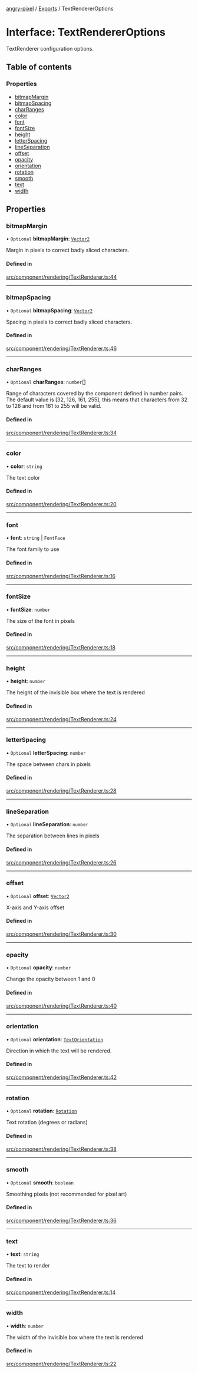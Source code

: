 [angry-pixel](../README.md) / [Exports](../modules.md) / TextRendererOptions

# Interface: TextRendererOptions

TextRenderer configuration options.

## Table of contents

### Properties

- [bitmapMargin](TextRendererOptions.md#bitmapmargin)
- [bitmapSpacing](TextRendererOptions.md#bitmapspacing)
- [charRanges](TextRendererOptions.md#charranges)
- [color](TextRendererOptions.md#color)
- [font](TextRendererOptions.md#font)
- [fontSize](TextRendererOptions.md#fontsize)
- [height](TextRendererOptions.md#height)
- [letterSpacing](TextRendererOptions.md#letterspacing)
- [lineSeparation](TextRendererOptions.md#lineseparation)
- [offset](TextRendererOptions.md#offset)
- [opacity](TextRendererOptions.md#opacity)
- [orientation](TextRendererOptions.md#orientation)
- [rotation](TextRendererOptions.md#rotation)
- [smooth](TextRendererOptions.md#smooth)
- [text](TextRendererOptions.md#text)
- [width](TextRendererOptions.md#width)

## Properties

### bitmapMargin

• `Optional` **bitmapMargin**: [`Vector2`](../classes/Vector2.md)

Margin in pixels to correct badly sliced characters.

#### Defined in

[src/component/rendering/TextRenderer.ts:44](https://github.com/angry-pixel-studio/angry-pixel-engine/blob/9576100/src/component/rendering/TextRenderer.ts#L44)

___

### bitmapSpacing

• `Optional` **bitmapSpacing**: [`Vector2`](../classes/Vector2.md)

Spacing in pixels to correct badly sliced characters.

#### Defined in

[src/component/rendering/TextRenderer.ts:46](https://github.com/angry-pixel-studio/angry-pixel-engine/blob/9576100/src/component/rendering/TextRenderer.ts#L46)

___

### charRanges

• `Optional` **charRanges**: `number`[]

Range of characters covered by the component defined in number pairs.
The default value is [32, 126, 161, 255], this means that characters
from 32 to 126 and from 161 to 255 will be valid.

#### Defined in

[src/component/rendering/TextRenderer.ts:34](https://github.com/angry-pixel-studio/angry-pixel-engine/blob/9576100/src/component/rendering/TextRenderer.ts#L34)

___

### color

• **color**: `string`

The text color

#### Defined in

[src/component/rendering/TextRenderer.ts:20](https://github.com/angry-pixel-studio/angry-pixel-engine/blob/9576100/src/component/rendering/TextRenderer.ts#L20)

___

### font

• **font**: `string` \| `FontFace`

The font family to use

#### Defined in

[src/component/rendering/TextRenderer.ts:16](https://github.com/angry-pixel-studio/angry-pixel-engine/blob/9576100/src/component/rendering/TextRenderer.ts#L16)

___

### fontSize

• **fontSize**: `number`

The size of the font in pixels

#### Defined in

[src/component/rendering/TextRenderer.ts:18](https://github.com/angry-pixel-studio/angry-pixel-engine/blob/9576100/src/component/rendering/TextRenderer.ts#L18)

___

### height

• **height**: `number`

The height of the invisible box where the text is rendered

#### Defined in

[src/component/rendering/TextRenderer.ts:24](https://github.com/angry-pixel-studio/angry-pixel-engine/blob/9576100/src/component/rendering/TextRenderer.ts#L24)

___

### letterSpacing

• `Optional` **letterSpacing**: `number`

The space between chars in pixels

#### Defined in

[src/component/rendering/TextRenderer.ts:28](https://github.com/angry-pixel-studio/angry-pixel-engine/blob/9576100/src/component/rendering/TextRenderer.ts#L28)

___

### lineSeparation

• `Optional` **lineSeparation**: `number`

The separation between lines in pixels

#### Defined in

[src/component/rendering/TextRenderer.ts:26](https://github.com/angry-pixel-studio/angry-pixel-engine/blob/9576100/src/component/rendering/TextRenderer.ts#L26)

___

### offset

• `Optional` **offset**: [`Vector2`](../classes/Vector2.md)

X-axis and Y-axis offset

#### Defined in

[src/component/rendering/TextRenderer.ts:30](https://github.com/angry-pixel-studio/angry-pixel-engine/blob/9576100/src/component/rendering/TextRenderer.ts#L30)

___

### opacity

• `Optional` **opacity**: `number`

Change the opacity between 1 and 0

#### Defined in

[src/component/rendering/TextRenderer.ts:40](https://github.com/angry-pixel-studio/angry-pixel-engine/blob/9576100/src/component/rendering/TextRenderer.ts#L40)

___

### orientation

• `Optional` **orientation**: [`TextOrientation`](../enums/TextOrientation.md)

Direction in which the text will be rendered.

#### Defined in

[src/component/rendering/TextRenderer.ts:42](https://github.com/angry-pixel-studio/angry-pixel-engine/blob/9576100/src/component/rendering/TextRenderer.ts#L42)

___

### rotation

• `Optional` **rotation**: [`Rotation`](../classes/Rotation.md)

Text rotation (degrees or radians)

#### Defined in

[src/component/rendering/TextRenderer.ts:38](https://github.com/angry-pixel-studio/angry-pixel-engine/blob/9576100/src/component/rendering/TextRenderer.ts#L38)

___

### smooth

• `Optional` **smooth**: `boolean`

Smoothing pixels (not recommended for pixel art)

#### Defined in

[src/component/rendering/TextRenderer.ts:36](https://github.com/angry-pixel-studio/angry-pixel-engine/blob/9576100/src/component/rendering/TextRenderer.ts#L36)

___

### text

• **text**: `string`

The text to render

#### Defined in

[src/component/rendering/TextRenderer.ts:14](https://github.com/angry-pixel-studio/angry-pixel-engine/blob/9576100/src/component/rendering/TextRenderer.ts#L14)

___

### width

• **width**: `number`

The width of the invisible box where the text is rendered

#### Defined in

[src/component/rendering/TextRenderer.ts:22](https://github.com/angry-pixel-studio/angry-pixel-engine/blob/9576100/src/component/rendering/TextRenderer.ts#L22)
